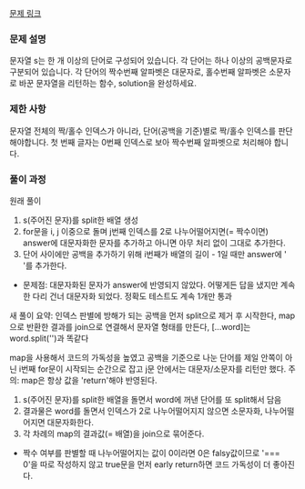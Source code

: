 [문제 링크](https://school.programmers.co.kr/learn/courses/30/lessons/12930)

### 문제 설명

문자열 s는 한 개 이상의 단어로 구성되어 있습니다. 각 단어는 하나 이상의 공백문자로 구분되어 있습니다. 각 단어의 짝수번째 알파벳은 대문자로, 홀수번째 알파벳은 소문자로 바꾼 문자열을 리턴하는 함수, solution을 완성하세요.

### 제한 사항

문자열 전체의 짝/홀수 인덱스가 아니라, 단어(공백을 기준)별로 짝/홀수 인덱스를 판단해야합니다.
첫 번째 글자는 0번째 인덱스로 보아 짝수번째 알파벳으로 처리해야 합니다.

### 풀이 과정

원래 풀이

1. s(주어진 문자)를 split한 배열 생성
2. for문을 i, j 이중으로 돌며 j번째 인덱스를 2로 나누어떨어지면(= 짝수이면) <br />
   answer에 대문자화한 문자를 추가하고 아니면 아무 처리 없이 그대로 추가한다.
3. 단어 사이에만 공백을 추가하기 위해 i번째가 배열의 길이 - 1일 때만 answer에 ' '를 추가한다.

- 문제점: 대문자화된 문자가 answer에 반영되지 않았다. 어떻게든 답을 냈지만 계속 한 다리 건너 대문자화 되었다. 정확도 테스트도 계속 1개만 통과

새 풀이
요약: 인덱스 판별에 방해가 되는 공백을 먼저 split으로 제거 후 시작한다, map으로 반환한 결과를 join으로 연결해서 문자열 형태를 만든다, [...word]는 word.split('')과 똑같다

map을 사용해서 코드의 가독성을 높였고 공백을 기준으로 나눈 단어를 제일 안쪽이 아닌
i번째 for문이 시작되는 순간으로 잡고 j문 안에서는 대문자/소문자를 리턴만 했다.
주의: map은 항상 값을 'return'해야 반영된다.

1. s(주어진 문자)를 split한 배열을 돌면서 word에 꺼낸 단어를 또 split해서 담음
2. 결과물은 word를 돌면서 인덱스가 2로 나누어떨어지지 않으면 소문자화, 나누어떨어지면 대문자화한다.
3. 각 차례의 map의 결과값(= 배열)을 join으로 묶어준다.

- 짝수 여부를 판별할 때 나누어떨어지는 값이 0이라면 0은 falsy값이므로 '=== 0'을 따로 작성하지 않고
  true문을 먼저 early return하면 코드 가독성이 더 좋아진다.
